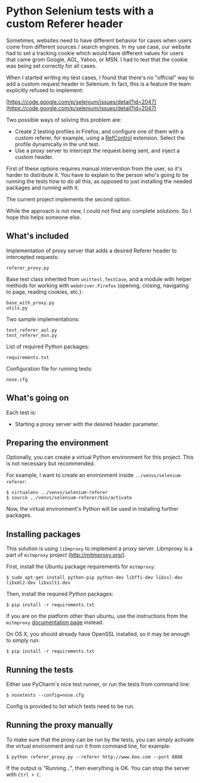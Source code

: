 # Python Selenium tests with a custom Referer header

Sometimes, websites need to have different behavior for cases when users come
from different sources / search engines. In my use case, our website had to 
set a tracking cookie which would have different values for users that came
grom Google, AOL, Yahoo, or MSN. I had to test that the cookie was being set
correctly for all cases.

When I started writing my test cases, I found that there's no "official" way
to add a custom request header in Selenium. In fact, this is a feature the team
explicitly refused to implement:

[https://code.google.com/p/selenium/issues/detail?id=2047](https://code.google.com/p/selenium/issues/detail?id=2047)

Two possible ways of solving this problem are:

* Create 2 testing profiles in Firefox, and configure one of them with a
  custom referer, for example, using a [RefControl](https://addons.mozilla.org/en-US/firefox/addon/refcontrol/)
  extension. Select the profile dynamically in the unit test.
* Use a proxy server to intercept the request being sent, and inject a
  custom header.
  
First of these options requires manual intervention from the user, so it's
harder to distribute it. You have to explain to the person who's going to be
running the tests how to do all this, as opposed to just installing the needed
packages and running with it.

The current project implements the second option.

While the approach is not new, I could not find any complete solutions. So
I hope this helps someone else.

## What's included

Implementation of proxy server that adds a desired Referer header to 
intercepted requests:
```
referer_proxy.py
```

Base test class inherited from `unittest.TestCase`, and a module with helper
methods for working with `webdriver.Firefox` (opening, closing, navigating
to page, reading cookies, etc.):
```
base_with_proxy.py
utils.py
```

Two sample implementations:
```
test_referer_aol.py
test_referer_msn.py
```

List of required Python packages:
```
requirements.txt
```

Configuration file for running tests:
```
nose.cfg
```

## What's going on

Each test is:

* Starting a proxy server with the desired header parameter.

## Preparing the environment

Optionally, you can create a virtual Python environment for this
project. This is not necessary but recommended.

For example, I want to create an environment inside `../venvs/selenium-referer`:

```
$ virtualenv ../venvs/selenium-referer
$ source ../venvs/selenium-referer/bin/activate
```

Now, the virtual environment's Python will be used in installing further
packages.

## Installing packages

This solution is using `libmproxy` to implement a proxy server. Libmproxy is a
part of `mitmproxy` project (http://mitmproxy.org/).

First, install the Ubuntu package requirements for `mitmproxy`: 

```
$ sudo apt-get install python-pip python-dev libffi-dev libssl-dev libxml2-dev libxslt1-dev
```

Then, install the required Python packages:

```
$ pip install -r requirements.txt
```

If you are on the platform other than ubuntu, use the instructions from 
the `mitmproxy` [documentation page](http://mitmproxy.org/doc/install.html)
instead.

On OS X, you should already have OpenSSL installed, so it may be enough to 
simply run:

```
$ pip install -r requirements.txt
```

## Running the tests

Either use PyCharm's nice test runner, or run the tests from command line:

```
$ nosetests --config=nose.cfg
```

Config is provided to list which tests need to be run.

## Running the proxy manually

To make sure that the proxy can be run by the tests, you can simply activate
the virtual environment and run it from command line, for example:

```
$ python referer_proxy.py --referer http://www.boo.com --port 8888
```

If the output is "Running...", then everything is OK. You can stop the server
with `Ctrl + C`.
